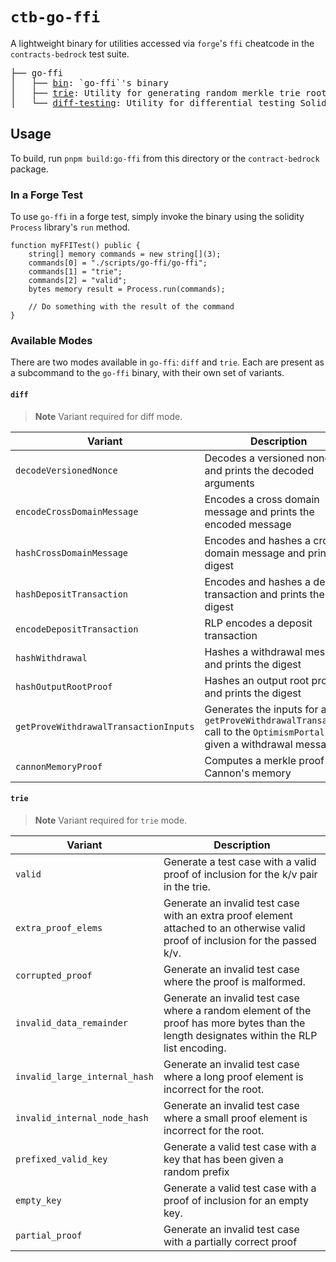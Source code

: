 # `ctb-go-ffi`

A lightweight binary for utilities accessed via `forge`'s `ffi` cheatcode in the `contracts-bedrock` test suite.

<pre>
├── go-ffi
│   ├── <a href="./bin.go">bin</a>: `go-ffi`'s binary
│   ├── <a href="./trie.go">trie</a>: Utility for generating random merkle trie roots / inclusion proofs
│   └── <a href="./differential-testing.go">diff-testing</a>: Utility for differential testing Solidity implementations against their respective Go implementations.
</pre>

## Usage

To build, run `pnpm build:go-ffi` from this directory or the `contract-bedrock` package.

### In a Forge Test

To use `go-ffi` in a forge test, simply invoke the binary using the solidity `Process` library's `run` method.

```solidity
function myFFITest() public {
    string[] memory commands = new string[](3);
    commands[0] = "./scripts/go-ffi/go-ffi";
    commands[1] = "trie";
    commands[2] = "valid";
    bytes memory result = Process.run(commands);

    // Do something with the result of the command
}
```

### Available Modes

There are two modes available in `go-ffi`: `diff` and `trie`. Each are present as a subcommand to the `go-ffi` binary, with their own set of variants.

#### `diff`

> **Note**
> Variant required for diff mode.

| Variant                               | Description                                                                                                        |
| ------------------------------------- | --------------------------------------------------------------------------------------------------------------------
| `decodeVersionedNonce`                | Decodes a versioned nonce and prints the decoded arguments                                                         |
| `encodeCrossDomainMessage`            | Encodes a cross domain message and prints the encoded message                                                      |
| `hashCrossDomainMessage`              | Encodes and hashes a cross domain message and prints the digest                                                    |
| `hashDepositTransaction`              | Encodes and hashes a deposit transaction and prints the digest                                                     |
| `encodeDepositTransaction`            | RLP encodes a deposit transaction                                                                                  |
| `hashWithdrawal`                      | Hashes a withdrawal message and prints the digest                                                                  |
| `hashOutputRootProof`                 | Hashes an output root proof and prints the digest                                                                  |
| `getProveWithdrawalTransactionInputs` | Generates the inputs for a `getProveWithdrawalTransaction` call to the `OptimismPortal` given a withdrawal message |
| `cannonMemoryProof`                   | Computes a merkle proof of Cannon's memory                                                                         |

#### `trie`

> **Note**
> Variant required for `trie` mode.

| Variant                       | Description                                                                                                                               |
| ----------------------------- | ----------------------------------------------------------------------------------------------------------------------------------------- |
| `valid`                       | Generate a test case with a valid proof of inclusion for the k/v pair in the trie.                                                        |
| `extra_proof_elems`           | Generate an invalid test case with an extra proof element attached to an otherwise valid proof of inclusion for the passed k/v.           |
| `corrupted_proof`             | Generate an invalid test case where the proof is malformed.                                                                               |
| `invalid_data_remainder`      | Generate an invalid test case where a random element of the proof has more bytes than the length designates within the RLP list encoding. |
| `invalid_large_internal_hash` | Generate an invalid test case where a long proof element is incorrect for the root.                                                       |
| `invalid_internal_node_hash`  | Generate an invalid test case where a small proof element is incorrect for the root.                                                      |
| `prefixed_valid_key`          | Generate a valid test case with a key that has been given a random prefix                                                                 |
| `empty_key`                   | Generate a valid test case with a proof of inclusion for an empty key.                                                                    |
| `partial_proof`               | Generate an invalid test case with a partially correct proof                                                                              |
